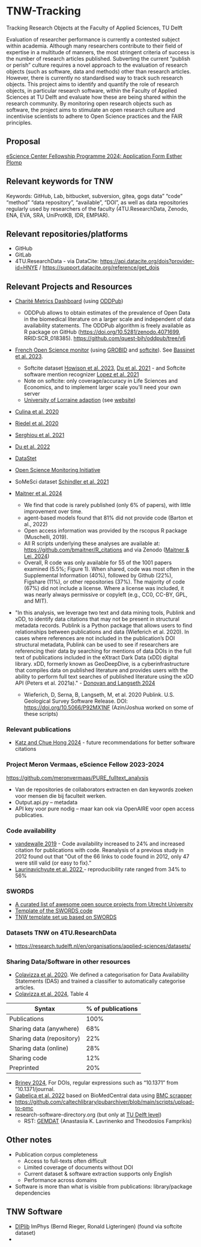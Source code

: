 # TNW-Tracking
Tracking Research Objects at the Faculty of Applied Sciences, TU Delft

Evaluation of researcher performance is currently a contested subject within academia. Although many researchers contribute to their field of expertise in a multitude of manners, the most stringent criteria of success is the number of research articles published. Subverting the current “publish or perish” culture requires a novel approach to the evaluation of research objects (such as software, data and methods) other than research articles. However, there is currently no standardised way to track such research objects. This project aims to identify and quantify the role of research objects, in particular research software, within the Faculty of Applied Sciences at TU Delft and evaluate how these are being shared within the research community. By monitoring open research objects such as software, the project aims to stimulate an open research culture and incentivise scientists to adhere to Open Science practices and the FAIR principles.


## Proposal
[eScience Center Fellowship Programme 2024: Application Form Esther Plomp](https://doi.org/10.5281/zenodo.10939832)


## Relevant keywords for TNW

Keywords: GitHub, Lab, bitbucket, subversion, gitea, gogs
data” “code” “method” “data repository”, “available”, “DOI”, as well as data repositories regularly used by researchers of the faculty (4TU.ResearchData, Zenodo, ENA, EVA, SRA, UniProtKB, IDR, EMPIAR). 

## Relevant repositories/platforms
- GitHub
- GitLab
- 4TU.ResearchData - via DataCite: https://api.datacite.org/dois?provider-id=HNYE / https://support.datacite.org/reference/get_dois

## Relevant Projects and Resources

- [Charité Metrics Dashboard](https://quest-dashboard.charite.de/) (using [ODDPub](https://github.com/quest-bih/oddpub)) 
  - ODDPub allows to obtain estimates of the prevalence of Open Data in the biomedical literature on a larger scale and independent of data availability statements. The ODDPub algorithm is freely available as R package on GitHub (https://doi.org/10.5281/zenodo.4071699, RRID:SCR_018385). https://github.com/quest-bih/oddpub/tree/v6
- [French Open Science monitor](https://frenchopensciencemonitor.esr.gouv.fr/) (using [GROBID](https://github.com/kermitt2/grobid) and [softcite](https://github.com/softcite/software-mentions)). See [Bassinet et al. 2023](https://hal.science/hal-04121339v3).
  - Softcite dataset [Howison et al. 2023](https://zenodo.org/doi/10.5281/zenodo.7995564), [Du et al. 2021](https://doi.org/10.1002/asi.24454) - and Softcite software mention recognizer [Lopez et al. 2021](https://doi.org/10.1145/3459637.3481936)
  - Note on softcite: only coverage/accuracy in Life Sciences and Economics, and to implement larger scale you'll need your own server
  - [University of Lorraine adaption](https://gitlab.com/Cthulhus_Queen/barometre_scienceouverte_universitedelorraine) (see [website](https://scienceouverte.univ-lorraine.fr/en/bibliometrics/lorraine-open-science-barometer/))

- [Culina et al. 2020](https://doi.org/10.1371/journal.pbio.3000763)
- [Riedel et al. 2020](https://doi.org/10.5334/dsj-2020-042)
- [Serghiou et al. 2021](https://doi.org/10.1371/journal.pbio.3001107)
- [Du et al. 2022](http://dx.doi.org/10.7717/peerj-cs.1022)
- [DataStet](https://github.com/kermitt2/datastet)
- [Open Science Monitoring Initiative](https://open-science-monitoring.org/)
- SoMeSci dataset [Schindler et al. 2021](https://doi.org/10.1145/3459637.3482017)
- [Maitner et al. 2024](https://doi.org/10.1002/ece3.70030) 
    -   We find that code is rarely published (only 6% of papers), with little improvement over time. 
    - agent-based models found that 81% did not provide code (Barton et al., 2022)
    - Open access information was provided by the rscopus R package (Muschelli, 2019).
    - All R scripts underlying these analyses are available at: https://github.com/bmaitner/R_citations and via Zenodo ([Maitner & Lei, 2024](https://zenodo.org/doi/10.5281/zenodo.8201250))
    - Overall, R code was only available for 55 of the 1001 papers examined (5.5%; Figure 1). When shared, code was most often in the Supplemental Information (40%), followed by Github (22%), Figshare (11%), or other repositories (37%).
      The majority of code (67%) did not include a license. Where a license was included, it was nearly always permissive or copyleft (e.g., CC0, CC-BY, GPL, and MIT).

- "In this analysis, we leverage two text and data mining tools, Publink and xDD, to identify data citations that may not be present in structural metadata records. Publink is a Python
package that allows users to find relationships between publications and data (Wieferich et al. 2020). In cases where references are not included in the publication’s DOI structural metadata,
Publink can be used to see if researchers are referencing their data by searching for mentions of data DOIs in the full text of publications included in the eXtract Dark Data (xDD) digital library.
xDD, formerly known as GeoDeepDive, is a cyberinfrastructure that compiles data on published literature and provides users with the ability to perform full text searches of published literature
using the xDD API (Peters et al. 2021a)." - [Donovan and Langseth 2024](https://doi.org/10.5334/dsj-2024-024)
    - Wieferich, D, Serna, B, Langseth, M, et al. 2020 Publink. U.S. Geological Survey Software Release. DOI: https://doi.org/10.5066/P92MX1NF (Azin/Joshua worked on some of these scripts)

### Relevant publications
- [Katz and Chue Hong 2024](http://dx.doi.org/10.7717/peerj-cs.1951) - future recommendations for better software citations

### Project Meron Vermaas, eScience Fellow 2023-2024
https://github.com/meronvermaas/PURE_fulltext_analysis
- Van de repositories de collaborators extracten en dan keywords zoeken voor mensen die bij faculteit werken. 
- Output.api.py – metadata
- API key voor pure nodig – maar kan ook via OpenAIRE voor open access publicaties. 

### Code availability
- [vandewalle 2019](https://lirias.kuleuven.be/2815281?limo=0) - Code availability increased to 24% and increased citation for publications with code. Reanalysis of a previous study in 2012 found out that "Out of the 66 links to code found in 2012, only
47 were still valid (or easy to fix)."
- [Laurinavichyute et al. 2022 ](https://doi.org/10.1016/j.jml.2022.104332) - reproducibility rate ranged from 34% to 56%

### SWORDS

* [A curated list of awesome open source projects from Utrecht University](https://github.com/UtrechtUniversity/awesome-utrecht-university)
* [Template of the SWORDS code](https://github.com/UtrechtUniversity/SWORDS-UU)
* [TNW template set up based on SWORDS](https://github.com/EstherPlomp/SWORDS-TNW)

### Datasets TNW on 4TU.ResearchData
- https://research.tudelft.nl/en/organisations/applied-sciences/datasets/

### Sharing Data/Software in other resources

- [Colavizza et al. 2020](https://doi.org/10.1371/journal.pone.0230416). We defined a categorisation for Data Availability Statements (DAS) and trained a classifier to automatically categorise articles.
- [Colavizza et al. 2024](https://doi.org/10.48550/arXiv.2404.16171), Table 4

| Syntax      | % of publications |
| ----------- | ----------- |
| Publications     | 100%       |
| Sharing data (anywhere)   | 68%       |
| Sharing data (repository)   | 22%        |
| Sharing data (online)   | 28%        |
| Sharing code   | 12%       |
| Preprinted   | 20%       |

- [Briney 2024](https://doi.org/10.22002/d2h9g-5q152), For DOIs, regular expressions such as “10.1371” from “10.1371/journal.
- [Gabelica et al. 2022](https://doi.org/10.1016/j.jclinepi.2022.05.019) based on BioMedCentral data using [BMC scrapper](https://github.com/bojcicm/bmc-scrapper)
- https://github.com/caltechlibrary/pubarchiver/blob/main/scripts/upload-to-pmc
- research-software-directory.org (but only at [TU Delft level](https://research-software-directory.org/organisations/delft-university-of-technology))
  - RST: [GEMDAT](https://zenodo.org/doi/10.5281/zenodo.8401669) (Anastasiia K. Lavrinenko and Theodosios Famprikis)
  

## Other notes

- Publication corpus completeness
  - Access to full-texts often difficult
  - Limited coverage of documents without DOI
  - Current dataset & software extraction supports only English
  - Performance across domains
- Software is more than what is visible from publications: library/package dependencies

## TNW Software
- [DIPlib](https://diplib.org/contributors.html) ImPhys (Bernd Rieger, Ronald Ligteringen) (found via softcite dataset)
- 
